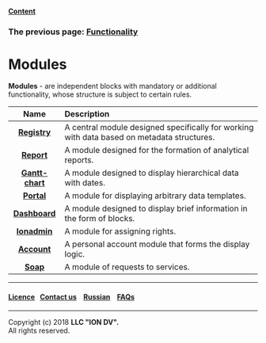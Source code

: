 #### [Content](/docs/en/index.md)

### The previous page: [Functionality](/docs/en/2_system_description/functionality/functionality.md)

# Modules

**Modules** - are independent blocks with mandatory or additional functionality, whose structure is subject to certain rules. 

| Name | Description |
|:---------:|:---------|
|[**Registry**](/docs/en/3_modules_description/registry.md) | A central module designed specifically for working with data based on metadata structures. |
|[**Report**](/docs/en/3_modules_description/report.md) | A module designed for the formation of analytical reports.   |
|[**Gantt-chart**](/docs/en/3_modules_description/gantt_chart.md) |  A module designed to display hierarchical data with dates.   |
|[**Portal**](/docs/en/3_modules_description/portal.md) | A module for displaying arbitrary data templates.  |
|[**Dashboard**](/docs/en/3_modules_description/dashboards.md) | A module designed to display brief information in the form of blocks. |
|[**Ionadmin**](/docs/en/3_modules_description/admin.md) | A module for assigning rights. |
|[**Account**](/docs/en/3_modules_description/account.md)| A personal account module that forms the display logic.  |
|[**Soap**](/docs/en/3_modules_description/soap.md) | A module  of requests to services.|
--------------------------------------------------------------------------  


 #### [Licence](/LICENCE.md)&ensp;  [Contact us](https://iondv.ru/index.html) &ensp;  [Russian](/docs/ru/3_modules_description/modules.md) &ensp; [FAQs](/faqs.md)   <div><img src="https://mc.iondv.com/watch/local/docs/framework" style="position:absolute; left:-9999px;" height=1 width=1 alt="iondv metrics"></div>       



--------------------------------------------------------------------------  

Copyright (c) 2018 **LLC "ION DV".**   
All rights reserved. 